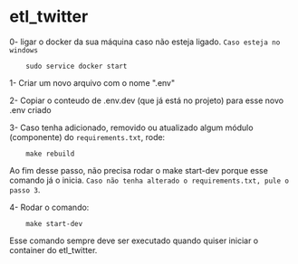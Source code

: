 # etl_twitter

0- ligar o docker da sua máquina caso não esteja ligado. `Caso esteja no windows`

        sudo service docker start

1- Criar um novo arquivo com o nome ".env"

2- Copiar o conteudo de .env.dev (que já está no projeto) para esse novo .env criado

3- Caso tenha adicionado, removido ou atualizado algum módulo (componente) do `requirements.txt`, rode:

        make rebuild

Ao fim desse passo, não precisa rodar o make start-dev porque esse comando já o inicia. `Caso não tenha alterado o requirements.txt, pule o passo 3`.

4- Rodar o comando:

        make start-dev

Esse comando sempre deve ser executado quando quiser iniciar o container do etl_twitter.
